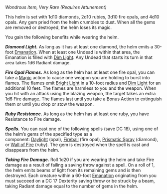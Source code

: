 _Wondrous Item, Very Rare (Requires Attunement)_

This helm is set with 1d10 diamonds, 2d10 rubies, 3d10 fire opals, and 4d10 opals. Any gem pried from the helm crumbles to dust. When all the gems are removed or destroyed, the helm loses its magic.

You gain the following benefits while wearing the helm.

**_Diamond Light._** As long as it has at least one diamond, the helm emits a 30-foot [Emanation](https://www.dndbeyond.com/sources/dnd/free-rules/rules-glossary#EmanationAreaofEffect). When at least one Undead is within that area, the Emanation is filled with [Dim Light](https://www.dndbeyond.com/sources/dnd/free-rules/rules-glossary#DimLight). Any Undead that starts its turn in that area takes 1d6 Radiant damage.

**_Fire Opal Flames._** As long as the helm has at least one fire opal, you can take a [Magic](https://www.dndbeyond.com/sources/dnd/free-rules/rules-glossary#MagicAction) action to cause one weapon you are holding to burst into flames. The flames emit [Bright Light](https://www.dndbeyond.com/sources/dnd/free-rules/rules-glossary#BrightLight) in a 10-foot radius and [Dim Light](https://www.dndbeyond.com/sources/dnd/free-rules/rules-glossary#DimLight) for an additional 10 feet. The flames are harmless to you and the weapon. When you hit with an attack using the blazing weapon, the target takes an extra 1d6 Fire damage. The flames last until you take a Bonus Action to extinguish them or until you drop or stow the weapon.

**_Ruby Resistance._** As long as the helm has at least one ruby, you have Resistance to Fire damage.

**_Spells._** You can cast one of the following spells (save DC 18), using one of the helm’s gems of the specified type as a component: [Daylight](https://www.dndbeyond.com/spells/2619083-daylight) (opal), [Fireball](https://www.dndbeyond.com/spells/2618887-fireball) (fire opal), [Prismatic Spray](https://www.dndbeyond.com/spells/2618895-prismatic-spray) (diamond), or [Wall of Fire](https://www.dndbeyond.com/spells/2619107-wall-of-fire) (ruby). The gem is destroyed when the spell is cast and disappears from the helm.

**_Taking Fire Damage._** Roll 1d20 if you are wearing the helm and take Fire damage as a result of failing a saving throw against a spell. On a roll of 1, the helm emits beams of light from its remaining gems and is then destroyed. Each creature within a 60-foot [Emanation](https://www.dndbeyond.com/sources/dnd/free-rules/rules-glossary#EmanationAreaofEffect) originating from you must succeed on a DC 17 Dexterity saving throw or be struck by a beam, taking Radiant damage equal to the number of gems in the helm.